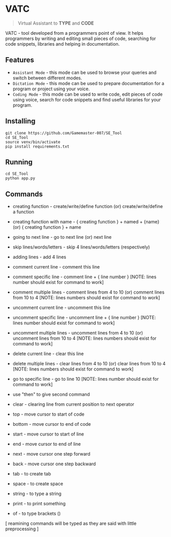 # VATC
> Virtual Assistant to **TYPE** and **CODE**

VATC - tool developed from a programmers point of view. It helps programmers by writing and editing small pieces of code, searching for code snippets, libraries and helping in documentation.

## Features

- ```Assistant Mode``` - this mode can be used to browse your queries and switch between different modes.
- ```Dictation Mode``` - this mode can be used to prepare documentation for a program or project using your voice.
- ```Coding Mode``` - this mode can be used to write code, edit pieces of code using voice, search for code snippets and find useful libraries for your program. 

## Installing
```
git clone https://github.com/Gamemaster-007/SE_Tool
cd SE_Tool
source venv/bin/activate
pip install requirements.txt
```
## Running
```
cd SE_Tool
python app.py
```

## Commands

-   creating function           -  create/write/define function (or) create/write/define a function
-   creating function with name - { creating function } + named + {name} (or) { creating function } + name
-   going to next line          -  go to next line (or) next line
-   skip lines/words/letters    -  skip 4 lines/words/letters (respectively)
-   adding lines                -  add 4 lines
-   comment current line        - comment this line
-   comment specific line       - comment line + { line number } [NOTE: lines number should exist for command to work]
-   comment multiple lines      - comment lines from 4 to 10 (or) comment lines from 10 to 4 [NOTE: lines numbers should exist for command to work]
-   uncomment current line      - uncomment this line
-   uncomment specific line     - uncomment line + { line number } [NOTE: lines number should exist for command to work]
-   uncomment multiple lines    - uncomment lines from 4 to 10 (or) uncomment lines from 10 to 4 [NOTE: lines numbers should exist for command to work]
-   delete current line         - clear this line
-   delete multiple lines       -  clear lines from 4 to 10 (or) clear lines from 10 to 4 [NOTE: lines numbers should exist for command to work]
-   go to specific line         -  go to line 10 [NOTE: lines number should exist for command to work]

-   use "then" to give second command
-   clear                       -  clearing line from current position to next operator
-   top                         -  move cursor to start of code
-   bottom                      -  move cursor to end of code
-   start                       -  move cursor to start of line
-   end                         -  move cursor to end of line
-   next                        -  move cursor one step forward
-   back                        -  move cursor one step backward
-   tab                         -  to create tab
-   space                       -  to create space
-   string                      -  to type a string
-   print                       -  to print something
-   of                          -  to type brackets ()

[ reamining commands will be typed as they are said with little preprocessing ]
